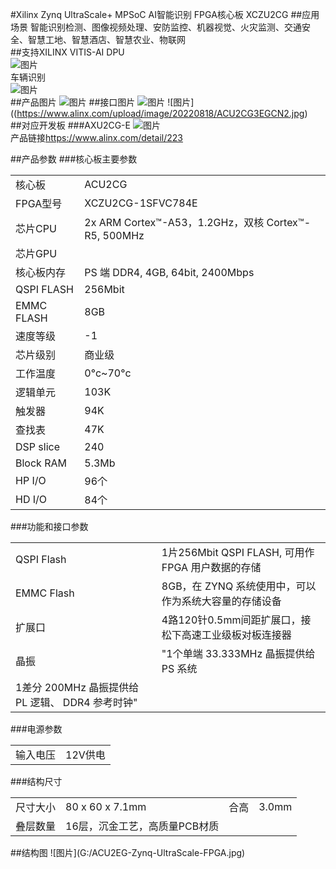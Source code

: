 #Xilinx Zynq UltraScale+ MPSoC AI智能识别 FPGA核心板 XCZU2CG
##应用场景
智能识别检测、图像视频处理、安防监控、机器视觉、火灾监测、交通安全、智慧工地、智慧酒店、智慧农业、物联网   
##支持XILINX VITIS-AI DPU  
![图片](https://www.alinx.com/upload/image/20220818/ACU2CG.jpg)   
车辆识别  
![图片](G:/AI-3.jpg)   
##产品图片
![图片](https://www.alinx.com/upload/image/20220818/ACU2CG.jpg)
##接口图片
![图片](https://www.alinx.com/upload/image/20221008/1665212823906926.jpg)
![图片]((https://www.alinx.com/upload/image/20220818/ACU2CG3EGCN2.jpg)  
##对应开发板
###AXU2CG-E
![图片](G:/AXU3EG-750.jpg)    
产品链接<https://www.alinx.com/detail/223>

##产品参数
###核心板主要参数
<table>
    <tr>
        <td>核心板</td>
        <td>ACU2CG</td>
    </tr>
    <tr>
        <td>FPGA型号</td>
        <td>XCZU2CG-1SFVC784E</td>
    </tr>
    <tr>
        <td>芯片CPU</td>
        <td>2x ARM Cortex™-A53，1.2GHz，双核 Cortex™-R5, 500MHz</td>
    </tr>
    <tr>
        <td>芯片GPU</td>
        <td></td>
    </tr>
    <tr>
        <td>核心板内存</td>
        <td>PS 端 DDR4, 4GB, 64bit, 2400Mbps</td>
    </tr>
    <tr>
        <td>QSPI FLASH</td>
        <td>256Mbit</td>
    </tr>
    <tr>
        <td>EMMC FLASH</td>
        <td>8GB</td>
    </tr>
    <tr>
        <td>速度等级</td>
        <td>-1</td>
    </tr>
    <tr>
        <td>芯片级别</td>
        <td>商业级</td>
    </tr>
    <tr>
        <td>工作温度</td>
        <td>0°c~70°c</td>
    </tr>
    <tr>
        <td>逻辑单元</td>
        <td>103K</td>
    </tr>
    <tr>
        <td>触发器</td>
        <td>94K</td>
    </tr>
    <tr>
        <td>查找表</td>
        <td>47K</td>
    </tr>
    <tr>
        <td>DSP slice</td>
        <td>240</td>
    </tr>
    <tr>
        <td>Block RAM</td>
        <td>5.3Mb</td>
    </tr>
    <tr>
        <td>HP I/O</td>
        <td>96个</td>
    </tr>
    <tr>
        <td>HD I/O</td>
        <td>84个</td>
    </tr>
</table>                                           
###功能和接口参数
<table>
    <tr>
        <td>QSPI Flash</td>
        <td>1片256Mbit QSPI FLASH, 可用作 FPGA 用户数据的存储</td>
    </tr>
    <tr>
        <td>EMMC Flash</td>
        <td>8GB，在 ZYNQ 系统使用中，可以作为系统大容量的存储设备</td>
    </tr>
    <tr>
        <td>扩展口</td>
        <td>4路120针0.5mm间距扩展口，接松下高速工业级板对板连接器</td>
    </tr>
    <tr>
        <td>晶振</td>
        <td>"1个单端 33.333MHz 晶振提供给 PS 系统</td>
    </tr>
    <tr>
        <td>1差分 200MHz 晶振提供给 PL 逻辑、 DDR4 参考时钟"</td>
    </tr>
</table>
###电源参数
<table>
    <tr>
        <td>输入电压</td>
        <td>12V供电</td>
    </tr>
</table>
###结构尺寸
<table>
    <tr>  
        <td>尺寸大小</td>
        <td>80 x 60 x 7.1mm</td>
        <td>合高</td>
        <td>3.0mm</td>
    </tr>
    <tr>
        <td>叠层数量</td>
        <td>16层，沉金工艺，高质量PCB材质</td>
    </tr>
</table>
##结构图
![图片](G:/ACU2EG-Zynq-UltraScale-FPGA.jpg)


